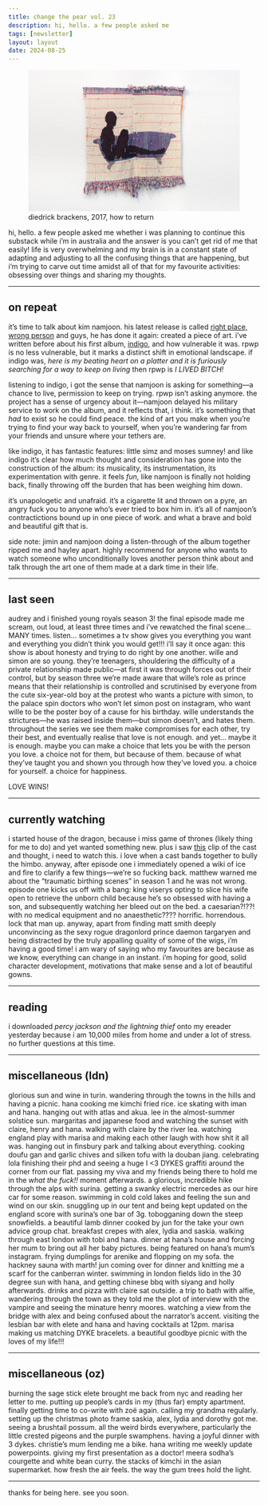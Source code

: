 ```yaml
---
title: change the pear vol. 23
description: hi, hello. a few people asked me
tags: [newsletter]
layout: layout
date: 2024-08-25
---
```


<figure>
<img src="/images/23.jpg" alt="diedrick brackens, 2017, how to return" width="600"/>
<figcaption class="caption">diedrick brackens, 2017, how to return</figcaption>
</figure>


hi, hello. a few people asked me whether i was planning to continue this substack while i’m in australia and the answer is you can’t get rid of me that easily! life is very overwhelming and my brain is in a constant state of adapting and adjusting to all the confusing things that are happening, but i’m trying to carve out time amidst all of that for my favourite activities: obsessing over things and sharing my thoughts.

* * *

## on repeat

it’s time to talk about kim namjoon. his latest release is called [right place, wrong person](https://open.spotify.com/album/512dQp7hBbDDurodCqSw5I?si=EENwQfosQuOVHGA3FYESWw) and guys, he has done it again: created a piece of art. i’ve written before about his first album, [indigo](https://open.spotify.com/album/2wGinO7YWLHN2sULIr4a7v?si=bt_K14WwTGiV2ok5_WOMAw), and how vulnerable it was. rpwp is no less vulnerable, but it marks a distinct shift in emotional landscape. if indigo was, _here is my beating heart on a platter and it is furiously searching for a way to keep on living_ then rpwp is _I LIVED BITCH!_

listening to indigo, i got the sense that namjoon is asking for something—a chance to live, permission to keep on trying. rpwp isn’t asking anymore. the project has a sense of urgency about it—namjoon delayed his military service to work on the album, and it reflects that, i think. it’s something that _had_ to exist so he could find peace. the kind of art you make when you’re trying to find your way back to yourself, when you’re wandering far from your friends and unsure where your tethers are.

like indigo, it has fantastic features: little simz and moses sumney! and like indigo it’s clear how much thought and consideration has gone into the construction of the album: its musicality, its instrumentation, its experimentation with genre. it feels _fun,_ like namjoon is finally not holding back, finally throwing off the burden that has been weighing him down.

it’s unapologetic and unafraid. it’s a cigarette lit and thrown on a pyre, an angry fuck you to anyone who’s ever tried to box him in. it’s all of namjoon’s contractictions bound up in one piece of work. and what a brave and bold and beautiful gift that is.

side note: jimin and namjoon doing a listen-through of the album together ripped me and hayley apart. highly recommend for anyone who wants to watch someone who unconditionally loves another person think about and talk through the art one of them made at a dark time in their life.

* * *

## last seen

audrey and i finished young royals season 3! the final episode made me scream, out loud, at least three times and i’ve rewatched the final scene… MANY times. listen… sometimes a tv show gives you everything you want and everything you didn’t think you would get!!! i’ll say it once agan: this show is about honesty and trying to do right by one another. wille and simon are so young. they’re teenagers, shouldering the difficulty of a private relationship made public—at first it was through forces out of their control, but by season three we’re made aware that wille’s role as prince means that their relationship is controlled and scrutinised by everyone from the cute six-year-old boy at the protest who wants a picture with simon, to the palace spin doctors who won’t let simon post on instagram, who want wille to be the poster boy of a cause for his birthday. wille understands the strictures—he was raised inside them—but simon doesn’t, and hates them. throughout the series we see them make compromises for each other, try their best, and eventually realise that love is not enough. and yet… maybe it is enough. maybe you can make a choice that lets you be with the person you love. a choice not for them, but because of them. because of what they’ve taught you and shown you through how they’ve loved you. a choice for yourself. a choice for happiness.

LOVE WINS!

* * *

## currently watching

i started house of the dragon, because i miss game of thrones (likely thing for me to do) and yet wanted something new. plus i saw [this](https://www.tumblr.com/lonelyvampx/757761235042353152/house-of-the-dragon-modern-au) clip of the cast and thought, i need to watch this. i love when a cast bands together to bully the himbo. anyway, after episode one i immediately opened a wiki of ice and fire to clarify a few things—we’re so fucking back. matthew warned me about the “traumatic birthing scenes” in season 1 and he was not wrong. episode one kicks us off with a bang: king viserys opting to slice his wife open to retrieve the unborn child because he’s so obsessed with having a son, and subsequently watching her bleed out on the bed. a caesarian?!??! with no medical equipment and no anaesthetic???? horrific. horrendous. lock that man up. anyway, apart from finding matt smith deeply unconvincing as the sexy rogue dragonlord prince daemon targaryen and being distracted by the truly appalling quality of some of the wigs, i’m having a good time! i am wary of saying who my favourites are because as we know, everything can change in an instant. i’m hoping for good, solid character development, motivations that make sense and a lot of beautiful gowns.

* * *

## reading

i downloaded _percy jackson and the lightning thief_ onto my ereader yesterday because i am 10,000 miles from home and under a lot of stress. no further questions at this time.

* * *

## miscellaneous (ldn)

glorious sun and wine in turin. wandering through the towns in the hills and having a picnic. hana cooking me kimchi fried rice. ice skating with iman and hana. hanging out with atlas and akua. lee in the almost-summer solstice sun. margaritas and japanese food and watching the sunset with claire, henry and hana. walking with claire by the river lea. watching england play with marisa and making each other laugh with how shit it all was. hanging out in finsbury park and talking about everything. cooking doufu gan and garlic chives and silken tofu with la douban jiang. celebrating lola finishing their phd and seeing a huge I <3 DYKES graffiti around the corner from our flat. passing my viva and my friends being there to hold me in the _what the fuck!!_ moment afterwards. a glorious, incredible hike through the alps with surina. getting a swanky electric mercedes as our hire car for some reason. swimming in cold cold lakes and feeling the sun and wind on our skin. snuggling up in our tent and being kept updated on the england score with surina’s one bar of 3g. tobogganing down the steep snowfields. a beautiful lamb dinner cooked by jun for the take your own advice group chat. breakfast crepes with alex, lydia and saskia. walking through east london with tobi and hana. dinner at hana’s house and forcing her mum to bring out all her baby pictures. being featured on hana’s mum’s instagram. frying dumplings for arenike and flopping on my sofa. the hackney sauna with marth! jun coming over for dinner and knitting me a scarf for the canberran winter. swimming in london fields lido in the 30 degree sun with hana, and getting chinese bbq with siyang and holly afterwards. drinks and pizza with claire sat outside. a trip to bath with alfie, wandering through the town as they told me the plot of interview with the vampire and seeing the minature henry moores. watching a view from the bridge with alex and being confused about the narrator’s accent. visiting the lesbian bar with elete and hana and having cocktails at 12pm. marisa making us matching DYKE bracelets. a beautiful goodbye picnic with the loves of my life!!!

* * *

## miscellaneous (oz)

burning the sage stick elete brought me back from nyc and reading her letter to me. putting up people’s cards in my (thus far) empty apartment. finally getting time to co-write with zoë again. calling my grandma regularly. setting up the christmas photo frame saskia, alex, lydia and dorothy got me. seeing a brushtail possum. all the weird birds everywhere, particularly the little crested pigeons and the purple swamphens. having a joyful dinner with 3 dykes. christie’s mum lending me a bike. hana writing me weekly update powerpoints. giving my first presentation as a doctor! meera sodha’s courgette and white bean curry. the stacks of kimchi in the asian supermarket. how fresh the air feels. the way the gum trees hold the light.

* * *

thanks for being here. see you soon.
